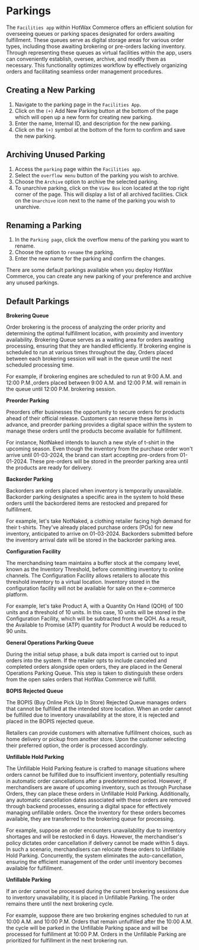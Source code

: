 # Parkings

The `Facilities app` within HotWax Commerce offers an efficient solution for overseeing queues or parking spaces designated for orders awaiting fulfillment. These queues serve as digital storage areas for various order types, including those awaiting brokering or pre-orders lacking inventory. Through representing these queues as virtual facilities within the app, users can conveniently establish, oversee, archive, and modify them as necessary. This functionality optimizes workflow by effectively organizing orders and facilitating seamless order management procedures.

## Creating a New Parking

1. Navigate to the parking page in the `Facilities App`.
2. Click on the `(+)` Add New Parking button at the bottom of the page which will open up a new form for creating new parking.
3. Enter the name, Internal ID, and description for the new parking.
4. Click on the `(+)` symbol at the bottom of the form to confirm and save the new parking.

## Archiving Unused Parking

1. Access the `parking` page within the `Facilities app`.
2. Select the `overflow menu` button of the parking you wish to archive.
3. Choose the `Archive` option to archive the selected parking.
4. To unarchive parking, click on the `View Box` icon located at the top right corner of the page. This will display a list of all archived facilities. Click on the `Unarchive` icon next to the name of the parking you wish to unarchive.

## Renaming a Parking

1. In the `Parking page`, click the overflow menu of the parking you want to rename.
2. Choose the option to `rename` the parking.
3. Enter the new name for the parking and confirm the changes.

There are some default parkings available when you deploy HotWax Commerce, you can create any new parking of your preference and archive any unused parkings.

## Default Parkings 

**Brokering Queue**

Order brokering is the process of analyzing the order priority and determining the optimal fulfillment location, with proximity and inventory availability.  Brokering Queue serves as a waiting area for orders awaiting processing, ensuring that they are handled efficiently. If brokering engine is scheduled to run at various times throughout the day, Orders placed between each brokering session will wait in the queue until the next scheduled processing time.

For example, if brokering engines are scheduled to run at 9:00 A.M. and 12:00 P.M.,orders placed between 9:00 A.M. and 12:00 P.M. will remain in the queue until 12:00 P.M. brokering session.


**Preorder Parking**

Preorders offer businesses the opportunity to secure orders for products ahead of their official release. Customers can reserve these items in advance, and preorder parking provides a digital space within the system to manage these orders until the products become available for fulfillment.

For instance, NotNaked intends to launch a new style of t-shirt in the upcoming season. Even though the inventory from the purchase order won't arrive until 01-03-2024, the brand can start accepting pre-orders from 01-01-2024. These pre-orders will be stored in the preorder parking area until the products are ready for delivery.

**Backorder Parking**

Backorders are orders placed when inventory is temporarily unavailable. Backorder parking designates a specific area in the system to hold these orders until the backordered items are restocked and prepared for fulfillment.

For example, let's take NotNaked, a clothing retailer facing high demand for their t-shirts. They've already placed purchase orders (POs) for new inventory, anticipated to arrive on 01-03-2024. Backorders submitted before the inventory arrival date will be stored in the backorder parking area.


**Configuration Facility**

The merchandising team maintains a buffer stock at the company level, known as the Inventory Threshold, before committing inventory to online channels. The Configuration Facility allows retailers to allocate this threshold inventory to a virtual location. Inventory stored in the configuration facility will not be available for sale on the e-commerce platform.

For example, let's take Product A, with a Quantity On Hand (QOH) of 100 units and a threshold of 10 units. In this case, 10 units will be stored in the Configuration Facility, which will be subtracted from the QOH. As a result, the Available to Promise (ATP) quantity for Product A would be reduced to 90 units.


**General Operations Parking Queue**

During the initial setup phase, a bulk data import is carried out to input orders into the system. If the retailer opts to include canceled and completed orders alongside open orders, they are placed in the General Operations Parking Queue. This step is taken to distinguish these orders from the open sales orders that HotWax Commerce will fulfill.


**BOPIS Rejected Queue**

The BOPIS (Buy Online Pick Up In Store) Rejected Queue manages orders that cannot be fulfilled at the intended store location. When an order cannot be fulfilled due to inventory unavailability at the store, it is rejected and placed in the BOPIS rejected queue.

Retailers can provide customers with alternative fulfillment choices, such as home delivery or pickup from another store. Upon the customer selecting their preferred option, the order is processed accordingly.


**Unfillable Hold Parking**

The Unfillable Hold Parking feature is crafted to manage situations where orders cannot be fulfilled due to insufficient inventory, potentially resulting in automatic order cancellations after a predetermined period. However, if merchandisers are aware of upcoming inventory, such as through Purchase Orders, they can place these orders in Unfillable Hold Parking. Additionally, any automatic cancellation dates associated with these orders are removed through backend processes, ensuring a digital space for effectively managing unfillable orders. Once the inventory for these orders becomes available, they are transferred to the brokering queue for processing.

For example, suppose an order encounters unavailability due to inventory shortages and will be restocked in 6 days. However, the merchandiser's policy dictates order cancellation if delivery cannot be made within 5 days. In such a scenario, merchandisers can relocate these orders to Unfillable Hold Parking. Concurrently, the system eliminates the auto-cancellation, ensuring the efficient management of the order until inventory becomes available for fulfillment.


**Unfillable Parking**

If an order cannot be processed during the current brokering sessions due to inventory unavailability, it is placed in Unfillable Parking. The order remains there until the next brokering cycle.

For example, suppose there are two brokering engines scheduled to run at 10:00 A.M. and 10:00 P.M. Orders that remain unfulfilled after the 10:00 A.M. the cycle will be parked in the Unfillable Parking space and will be processed for fulfillment at 10:00 P.M. Orders in the Unfillable Parking are prioritized for fulfillment in the next brokering run.
